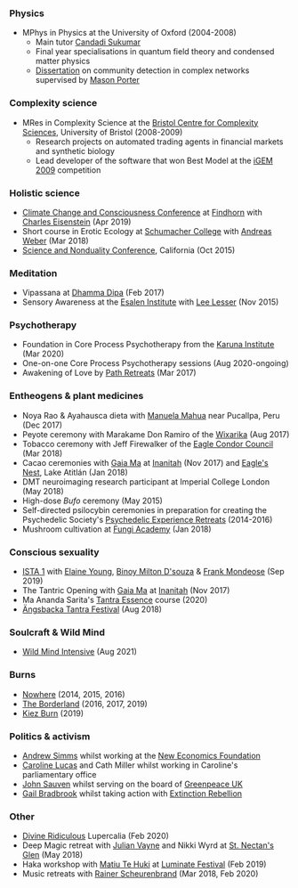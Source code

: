 ### Physics

*   MPhys in Physics at the University of Oxford (2004-2008)
    *   Main tutor [Candadi Sukumar](https://www.wadham.ox.ac.uk/people/emeritus-fellows/s/candadi-sukumar)
    *   Final year specialisations in quantum field theory and condensed matter physics
    *   [Dissertation](https://stephenreid.net/reid_report_final.pdf) on community detection in complex networks supervised by [Mason Porter](https://en.wikipedia.org/wiki/Mason_Porter)

### Complexity science

*   MRes in Complexity Science at the [Bristol Centre for Complexity Sciences](http://www.bristol.ac.uk/bccs/), University of Bristol (2008-2009)
    *   Research projects on automated trading agents in financial markets and synthetic biology
    *   Lead developer of the software that won Best Model at the [iGEM 2009](https://igem.org/Results?year=2009) competition

### Holistic science

*   [Climate Change and Consciousness Conference](https://ccc19.org/) at [Findhorn](https://www.findhorn.org/) with [Charles Eisenstein](https://charleseisenstein.org) (Apr 2019)
*   Short course in Erotic Ecology at [Schumacher College](https://schumachercollege.org.uk) with [Andreas Weber](https://en.wikipedia.org/wiki/Andreas_Weber_(writer)) (Mar 2018)
*   [Science and Nonduality Conference](http://scienceandnonduality.com), California (Oct 2015)

### Meditation

*   Vipassana at [Dhamma Dipa](https://www.dipa.dhamma.org/) (Feb 2017)
*   Sensory Awareness at the [Esalen Institute](https://www.esalen.org/) with [Lee Lesser](http://www.returntooursenses.com/) (Nov 2015)

### Psychotherapy

*   Foundation in Core Process Psychotherapy from the [Karuna Institute](https://www.karuna-institute.co.uk/foundation-training.html) (Mar 2020)
*   One-on-one Core Process Psychotherapy sessions (Aug 2020-ongoing)
*   Awakening of Love by [Path Retreats](http://pathretreats.com) (Mar 2017)

### Entheogens & plant medicines

*   Noya Rao & Ayahausca dieta with [Manuela Mahua](https://medium.com/@stephenreid321/dieta-with-noya-rao-part-1-welcome-to-the-jungle-23bdefec1dad) near Pucallpa, Peru (Dec 2017)
*   Peyote ceremony with Marakame Don Ramiro of the [Wixarika](https://en.wikipedia.org/wiki/Huichol) (Aug 2017)
*   Tobacco ceremony with Jeff Firewalker of the [Eagle Condor Council](https://www.eaglecondorcouncil.org/) (Mar 2018)
*   Cacao ceremonies with [Gaia Ma](https://gaiagasm.com/) at [Inanitah](https://www.inanitah.com/) (Nov 2017) and [Eagle's Nest](https://eaglesnestatitlan.com/), Lake Atitlán (Jan 2018)
*   DMT neuroimaging research participant at Imperial College London (May 2018)
*   High-dose _Bufo_ ceremony (May 2015)
*   Self-directed psilocybin ceremonies in preparation for creating the Psychedelic Society's [Psychedelic Experience Retreats](https://psychedelicsociety.org.uk/experience-retreats) (2014-2016)
*   Mushroom cultivation at [Fungi Academy](http://fungiacademy.com/) (Jan 2018)

### Conscious sexuality

*   [ISTA 1](https://ista.life/) with [Elaine Young](https://www.thetantricshaman.com/), [Binoy Milton D'souza](https://lovemovementevolution.com/) & [Frank Mondeose](https://frankmondeose.com/) (Sep 2019)
*   The Tantric Opening with [Gaia Ma](https://gaiagasm.com/) at [Inanitah](https://www.inanitah.com/) (Nov 2017)
*   Ma Ananda Sarita's [Tantra Essence](https://www.tantra-garden.com/the-master-lover/) course (2020)
*   [Ängsbacka Tantra Festival](http://angsbacka.se) (Aug 2018)

### Soulcraft & Wild Mind

* [Wild Mind Intensive](https://www.soulcraft.eu/events/wild-mind-intensive-2) (Aug 2021)

### Burns

*   [Nowhere](http://goingnowhere.org) (2014, 2015, 2016)
*   [The Borderland](http://theborderland.se) (2016, 2017, 2019)
*   [Kiez Burn](https://kiezburn.org/) (2019)

### Politics & activism

*   [Andrew Simms](https://en.wikipedia.org/wiki/Andrew_Simms) whilst working at the [New Economics Foundation](https://neweconomics.org/)
*   [Caroline Lucas](https://www.carolinelucas.com/) and Cath Miller whilst working in Caroline's parliamentary office
*   [John Sauven](https://en.wikipedia.org/wiki/John_Sauven) whilst serving on the board of [Greenpeace UK](https://www.greenpeace.org.uk/)
*   [Gail Bradbrook](https://en.wikipedia.org/wiki/Gail_Bradbrook) whilst taking action with [Extinction Rebellion](https://extinctionrebellion.uk/)

### Other

*   [Divine Ridiculous](https://www.facebook.com/groups/divine.ridiculous/) Lupercalia (Feb 2020)
*   Deep Magic retreat with [Julian Vayne](https://theblogofbaphomet.com/) and Nikki Wyrd at [St. Nectan's Glen](https://www.st-nectansglen.co.uk/) (May 2018)
*   Haka workshop with [Matiu Te Huki](https://rainbowwarrior.nz/) at [Luminate Festival](https://www.luminatefestival.co.nz) (Feb 2019)
*   Music retreats with [Rainer Scheurenbrand](https://open.spotify.com/artist/2ZQinGoK9FA6ohO68q65A5) (Mar 2018, Feb 2020)